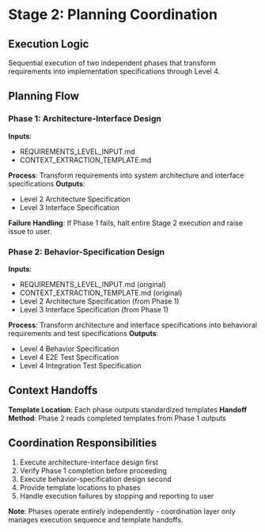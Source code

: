 # Stage 2: Planning Coordination

## Execution Logic
Sequential execution of two independent phases that transform requirements into implementation specifications through Level 4.

## Planning Flow

### Phase 1: Architecture-Interface Design
**Inputs**: 
- REQUIREMENTS_LEVEL_INPUT.md
- CONTEXT_EXTRACTION_TEMPLATE.md

**Process**: Transform requirements into system architecture and interface specifications
**Outputs**: 
- Level 2 Architecture Specification
- Level 3 Interface Specification

**Failure Handling**: If Phase 1 fails, halt entire Stage 2 execution and raise issue to user.

### Phase 2: Behavior-Specification Design
**Inputs**:
- REQUIREMENTS_LEVEL_INPUT.md (original)
- CONTEXT_EXTRACTION_TEMPLATE.md (original)
- Level 2 Architecture Specification (from Phase 1)
- Level 3 Interface Specification (from Phase 1)

**Process**: Transform architecture and interface specifications into behavioral requirements and test specifications
**Outputs**:
- Level 4 Behavior Specification
- Level 4 E2E Test Specification  
- Level 4 Integration Test Specification

## Context Handoffs
**Template Location**: Each phase outputs standardized templates
**Handoff Method**: Phase 2 reads completed templates from Phase 1 outputs

## Coordination Responsibilities
1. Execute architecture-interface design first
2. Verify Phase 1 completion before proceeding
3. Execute behavior-specification design second
4. Provide template locations to phases
5. Handle execution failures by stopping and reporting to user

**Note**: Phases operate entirely independently - coordination layer only manages execution sequence and template handoffs.